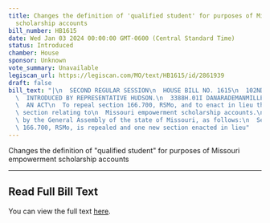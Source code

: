 ```yaml
---
title: Changes the definition of 'qualified student' for purposes of Missouri empowerment
  scholarship accounts
bill_number: HB1615
date: Wed Jan 03 2024 00:00:00 GMT-0600 (Central Standard Time)
status: Introduced
chamber: House
sponsor: Unknown
vote_summary: Unavailable
legiscan_url: https://legiscan.com/MO/text/HB1615/id/2861939
draft: false
bill_text: "|\n  SECOND REGULAR SESSION\n  HOUSE BILL NO. 1615\n  102ND GENERAL ASSEMBLY\n\
  \  INTRODUCED BY REPRESENTATIVE HUDSON.\n  3388H.01I DANARADEMANMILLER,ChiefClerk\n\
  \  AN ACT\n  To repeal section 166.700, RSMo, and to enact in lieu thereof one new\
  \ section relating to\n  Missouri empowerment scholarship accounts.\n  Be it enacted\
  \ by the General Assembly of the state of Missouri, as follows:\n  Section A. Section\
  \ 166.700, RSMo, is repealed and one new section enacted in lieu"
---
```

Changes the definition of "qualified student" for purposes of Missouri empowerment scholarship accounts

---

## Read Full Bill Text

You can view the full text [here](https://legiscan.com/MO/text/HB1615/id/2861939).
